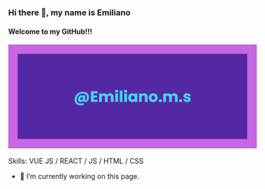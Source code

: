 
### Hi there 👋, my name is Emiliano
#### Welcome to my GitHub!!!
![I am GitHub Readme Generator's creator](https://github.com/Emi-ms/Images/blob/main/banner.png)


Skills: VUE JS / REACT / JS / HTML / CSS

- 🔭 I’m currently working on this page. 





<!---
Emi-ms/Emi-ms is a ✨ special ✨ repository because its `README.md` (this file) appears on your GitHub profile.
You can click the Preview link to take a look at your changes.
--->

